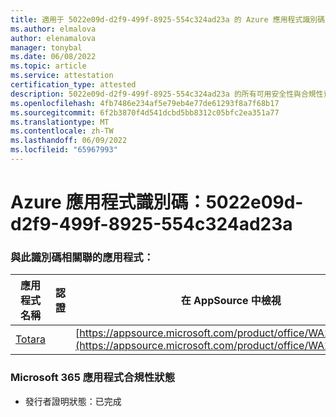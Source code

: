 ```yaml
---
title: 適用于 5022e09d-d2f9-499f-8925-554c324ad23a 的 Azure 應用程式識別碼資訊
ms.author: elmalova
author: elenamalova
manager: tonybal
ms.date: 06/08/2022
ms.topic: article
ms.service: attestation
certification_type: attested
description: 5022e09d-d2f9-499f-8925-554c324ad23a 的所有可用安全性與合規性資訊。
ms.openlocfilehash: 4fb7486e234af5e79eb4e77de61293f8a7f68b17
ms.sourcegitcommit: 6f2b3870f4d541dcbd5bb8312c05bfc2ea351a77
ms.translationtype: MT
ms.contentlocale: zh-TW
ms.lasthandoff: 06/09/2022
ms.locfileid: "65967993"
---
```

# <a name="azure-app-id-5022e09d-d2f9-499f-8925-554c324ad23a"></a>Azure 應用程式識別碼：5022e09d-d2f9-499f-8925-554c324ad23a


### <a name="apps-associated-with-this-id"></a>與此識別碼相關聯的應用程式：
| **應用程式名稱** | **認證** | **在 AppSource 中檢視** |
|--------------|---------------|-----------------------|
| [Totara](../forward/WA200003222.md) |  | [https://appsource.microsoft.com/product/office/WA200003222](https://appsource.microsoft.com/product/office/WA200003222) |

### <a name="microsoft-365-app-compliance-status"></a>Microsoft 365 應用程式合規性狀態
- 發行者證明狀態：已完成
